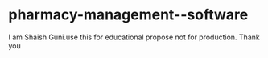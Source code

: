 # pharmacy-management--software
I am Shaish Guni.use this for educational propose not for production.
Thank you
